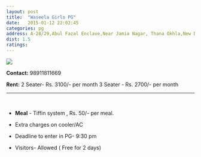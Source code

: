 ```yaml
---
layout: post
title:  "Waseela Girls PG"
date:   2015-01-12 22:02:45
categories: pg
address: A-28/29,Abul Fazal Enclave,Near Jamia Nagar, Thana Okhla,New Delhi-110025
dist: 1.5
ratings:
---
```

<a href="https://www.google.com/maps/place/28%C2%B033%2741.3%22N+77%C2%B017%2734.5%22E/@28.5615177,77.2929486,20z/data=!4m2!3m1!1s0x0:0x0?hl=en">
	<img src="https://maps.googleapis.com/maps/api/staticmap?visible=Jamia+Millia+Islamia&size=640x300&scale=2&maptype=roadmap&markers=%7Ccolor:red%7Clabel:W%7C28.561697, 77.292839&markers=size:mid|color:green%7Clabel:FET%7C28.5606083,77.2790183&markers=size:mid|color:green%7Clabel:FET%7C28.561075,77.280960&path=color:0x0000ff|weight:3|28.561218, 77.279311|28.561595, 77.279375|28.561425, 77.279590|28.561086, 77.279568|28.560973, 77.280191|28.561067, 77.280727|28.561161, 77.281264|28.561124, 77.281800|28.561180, 77.282379|28.561048, 77.282744|28.561218, 77.283195|28.561387, 77.283753|28.561538, 77.284311|28.561802, 77.284783|28.562009, 77.285426|28.562160, 77.286113|28.562349, 77.286285|28.562292, 77.287143|28.562283, 77.287379|28.562330, 77.287883|28.562377, 77.288302|28.562386, 77.288699|28.562443, 77.289460|28.562479, 77.290039|28.562508, 77.290490|28.562536, 77.290972|28.562527, 77.291412|28.562357, 77.291691|28.562282, 77.292077|28.562027, 77.292378|28.561886, 77.292646|28.561697, 77.292839">
</a>

**Contact:** 98911811669

**Rent:**  2 Seater- Rs. 3100/- per month
                                   3 Seater - Rs. 2700/- per month


<hr><br>

*  **Meal** - Tiffin system , Rs. 50/- per meal.

* Extra charges on cooler/AC

* Deadline to enter in PG- 9:30 pm

- Visitors- Allowed ( Free for 2 days)
